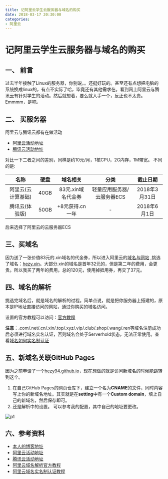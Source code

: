 ```yaml
---
title: 记阿里云学生云服务器与域名的购买
date: 2018-03-17 20:30:00
categories:
- 阿里云
---
```

# 记阿里云学生云服务器与域名的购买

## 一、 前言
过去半年接触了Linux的服务器，你别说。。还挺好玩的。甚至还有点想把电脑的系统换成linux的，有点不实际了哈，毕竟还有其他需求在。看到网上阿里云与腾讯云有针对学生的活动。然后就想着，要么就入手一个，反正也不太贵。Emmmm，是吧。

## 二、 买服务器
阿里云与腾讯云都有在做活动

- [阿里云活动地址](https://promotion.aliyun.com/ntms/campus2017.html)
- [腾讯云活动地址](https://cloud.tencent.com/act/campus/)

对比一下二者之间的差别，同样是约10元/月，1核CPU，2G内存，1M带宽。
不同的是:

|名称|硬盘|域名相关|分类|截止日期|
|:-:|:-:|:-:|:-:|:-:|
|阿里云(云计算基础)|40GB|83元.xin域名代金券|轻量应用服务器/云服务器ECS|2018年3月31日|
|腾讯云(体验版)|50GB|+8元获得.cn一年|-|2018年6月1日|

后来选择了阿里云的云服务器ECS

## 三、买域名
因为送了一张价值83元的.xin域名的代金券，所以进入阿里云的[域名与网站](https://wanwang.aliyun.com/?spm=5176.8142029.388261.550.4a4976f4dYXQST)
,挑选了域名：[hezy.xin](hezy.xin)。大部分.xin的域名是首年32元的，但是第二年的费用，会更贵。所以我买了两年的费用，总的120元，使用掉抵用券，再交了37元。

## 四、域名的解析
挑选完域名后，就是域名的解析的过程。简单点说，就是把你服务器上搭建的，原本是IP地址直接访问的网站，通过你购买的域名访问。

设置的官方教程可以访问：[官方教程](https://help.aliyun.com/document_detail/29716.html?&msctype=email&mscareaid=cn&mscsiteid=cn&mscmsgid=4620118031700401098&)

**注意**：.com/.net/.cn/.xin/.top/.xyz/.vip/.club/.shop/.wang/.ren等域名注册成功后必须进行域名实名认证，否则域名会处于Serverhold状态，无法正常使用。查看[域名如何实名制认证](https://help.aliyun.com/knowledge_detail/35881.html)

## 五、新域名关联GitHub Pages
因为之前申请了一个[hezy94.github.io](hezy94.github.io)，现在想做的就是访问新域名的时候能跳转到这个。
1. 在自己GitHub Pages的网页仓库下，建立一个名为**CNAME**的文件，同时内容写上你的新域名地址。其实就是在**setting**中有一个**Custom domain**，填上自己的新域名，然后保存即可。
2. 还是解析中的设置。
可以参考我的配置，其中自己的地址要更改。

![p1](http://35.194.234.238/pic/20180317-1.png)


## 六、参考资料
- [本人的博客地址](hezy.xin)
- [阿里云活动地址](https://promotion.aliyun.com/ntms/campus2017.html)
- [腾讯云活动地址](https://cloud.tencent.com/act/campus/)
- [阿里云域名解析官方教程](https://help.aliyun.com/document_detail/29716.html?&msctype=email&mscareaid=cn&mscsiteid=cn&mscmsgid=4620118031700401098&)
- [阿里云域名实名制认证教程](https://help.aliyun.com/knowledge_detail/35881.html)
